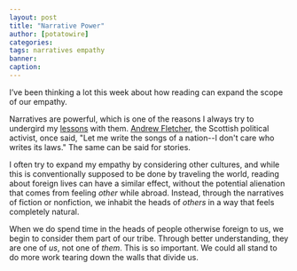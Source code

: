 ```yaml
---
layout: post
title: "Narrative Power"
author: [potatowire]
categories: 
tags: narratives empathy
banner: 
caption:
---
```


I’ve been thinking a lot this week about how reading can expand the scope of our empathy.

Narratives are powerful, which is one of the reasons I always try to undergird my [lessons][1] with them. [Andrew Fletcher][2], the Scottish political activist, once said, "Let me write the songs of a nation--I don't care who writes its laws." The same can be said for stories.

I often try to expand my empathy by considering other cultures, and while this is conventionally supposed to be done by traveling the world, reading about foreign lives can have a similar effect, without the potential alienation that comes from feeling *other* while abroad. Instead, through the narratives of fiction or nonfiction, we inhabit the heads of *others* in a way that feels completely natural.

When we do spend time in the heads of people otherwise foreign to us, we begin to consider them part of our tribe. Through better understanding, they are one of *us*, not one of *them*. This is so important. We could all stand to do more work tearing down the walls that divide us.

[1]:	https://with.thegra.in/archive?search=worry
[2]:	https://en.wikipedia.org/wiki/Andrew_Fletcher_(patriot)